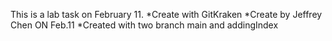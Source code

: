 This is a lab task on February 11.
*Create with GitKraken
*Create by Jeffrey Chen ON Feb.11
*Created with two branch main and addingIndex
